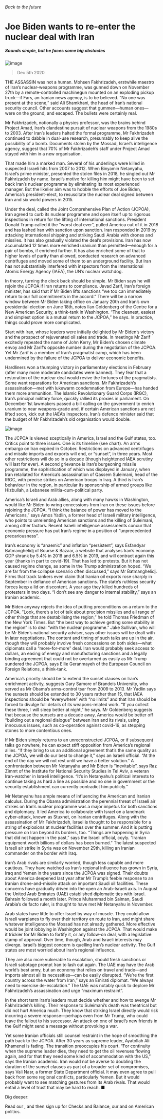 ###### Back to the future
# Joe Biden wants to re-enter the nuclear deal with Iran 
##### Sounds simple, but he faces some big obstacles 
![image](images/20201205_MAD001.jpg) 
> Dec 5th 2020 

THE ASSASSIN was not a human. Mohsen Fakhrizadeh, erstwhile maestro of Iran’s nuclear-weapons programme, was gunned down on November 27th by a remote-controlled machinegun mounted on an exploding pickup truck—if Fars, an Iranian news agency, is to be believed. “No one was present at the scene,” said Ali Shamkhani, the head of Iran’s national security council. Other accounts suggest that gummen—human ones—were on the ground, and escaped. The bullets were certainly real.

Mr Fakhrizadeh, notionally a physics professor, was the brains behind Project Amad, Iran’s clandestine pursuit of nuclear weapons from the 1980s to 2003. After Iran’s leaders halted the formal programme, Mr Fakhrizadeh continued to dabble in dual-use research, presumably to keep alive the possibility of a bomb. Documents stolen by the Mossad, Israel’s intelligence agency, suggest that 70% of Mr Fakhrizadeh’s staff under Project Amad stayed with him in a new organisation.


That made him a marked man. Several of his underlings were killed in suspected Israeli hits from 2007 to 2012. When Binyamin Netanyahu, Israel’s prime minister, presented the stolen files in 2018, he singled out Mr Fakhrizadeh by name. Israel’s motive for killing him might have been to set back Iran’s nuclear programme by eliminating its most experienced manager. But the likelier aim was to hobble the efforts of Joe Biden, America’s president-elect, to resuscitate the nuclear deal signed between Iran and six world powers in 2015.

Under the deal, called the Joint Comprehensive Plan of Action (JCPOA), Iran agreed to curb its nuclear programme and open itself up to rigorous inspections in return for the lifting of international sanctions. President Donald Trump called it the “worst deal ever”, pulled America out of it in 2018 and has lashed Iran with sanction upon sanction. Iran responded in 2019 by attacking international shipping and striking Saudi Arabia with drones and missiles. It has also gradually violated the deal’s provisions. Iran has now accumulated 12 times more enriched uranium than permitted—enough for a pair of bombs, if enriched further. It has also enriched some of that to higher levels of purity than allowed, conducted research on advanced centrifuges and moved some of them to an underground facility. But Iran has not substantially interfered with inspectors from the International Atomic Energy Agency (IAEA), the UN’s nuclear watchdog.

In theory, turning the clock back should be simple. Mr Biden says he will rejoin the JCPOA if Iran returns to compliance. Javad Zarif, Iran’s foreign minister, has said that if Mr Biden lifts sanctions “we too can immediately return to our full commitments in the accord.” There will be a narrow window between Mr Biden taking office on January 20th and Iran’s own presidential election on June 18th, notes Ilan Goldenberg of the Centre for a New American Security, a think-tank in Washington. “The cleanest, easiest and simplest option is a mutual return to the JCPOA,” he says. In practice, things could prove more complicated.

Start with Iran, whose leaders were initially delighted by Mr Biden’s victory and the prospect of rejuvenated oil sales and trade. In meetings Mr Zarif excitedly repeated the name of John Kerry, Mr Biden’s chosen climate envoy and Mr Zarif’s opposite number during the negotiation of the JCPOA. Yet Mr Zarif is a member of Iran’s pragmatist camp, which has been undermined by the failure of the JCPOA to deliver economic benefits.

Hardliners won a thumping victory in parliamentary elections in February (after many more moderate candidates were banned). They fear that a restoration of the nuclear deal would revive the fortunes of the pragmatists. Some want reparations for American sanctions. Mr Fakhrizadeh’s assassination—met with lukewarm condemnation from Europe—has handed them more ammunition. The Islamic Revolutionary Guard Corps (IRGC), Iran’s principal military force, quickly rallied its proxies in parliament. On December 1st lawmakers passed a bill calling on the government to enrich uranium to near weapons-grade and, if certain American sanctions are not lifted soon, kick out the IAEA’s inspectors. Iran’s defence minister said that the budget of Mr Fakhrizadeh’s old organisation would double.
![image](images/20201205_MAC086.png) 


The JCPOA is viewed sceptically in America, Israel and the Gulf states, too. Critics point to three issues. One is its timeline (see chart). An arms embargo on Iran expired in October. Restrictions on advanced centrifuges and missile imports and exports will end, or “sunset”, in three years. Most other restrictions will do so in a decade (though heightened IAEA scrutiny will last for ever). A second grievance is Iran’s burgeoning missile programme, the sophistication of which was displayed in January, when Iran retaliated for America’s assassination of Qassem Suleimani, head of the IRGC, with precise strikes on American troops in Iraq. A third is Iran’s behaviour in the region, in particular its sponsorship of armed groups like Hizbullah, a Lebanese militia-cum-political party.

America’s Israeli and Arab allies, along with many hawks in Washington, would like Mr Biden to wring concessions from Iran on these issues before rejoining the JCPOA. “I think the balance of power has moved to the Americans,” says Amos Yadlin, a former head of Israeli military intelligence, who points to unrelenting American sanctions and the killing of Suleimani, among other factors. Recent Israeli intelligence assessments concur that economic pressure has put Iran’s regime in a position of “unprecedented precariousness”.

Iran’s economy is “anaemic” and inflation “persistent”, says Esfandyar Batmanghelidj of Bourse &amp; Bazaar, a website that analyses Iran’s economy. GDP shrank by 5.4% in 2018 and 6.5% in 2019, and will contract again this year (thanks in part to covid-19). That has led to protests. But it has not caused regime change, as some in the Trump administration hoped. “We are far from the collapse scenario often discussed,” says Mr Batmanghelidj. Firms that track tankers even claim that Iranian oil exports rose sharply in September in defiance of American sanctions. The state’s ruthless security forces keep a lid on discontent. A year ago they killed hundreds of protesters in two days. “I don’t see any danger to internal stability,” says an Iranian academic.

Mr Biden anyway rejects the idea of putting preconditions on a return to the JCPOA. “Look, there’s a lot of talk about precision missiles and all range of other things that are destabilising the region,” he told Thomas Friedman of the New York Times. But “the best way to achieve getting some stability in the region” is to deal “with the nuclear programme.” Jake Sullivan, who will be Mr Biden’s national security adviser, says other issues will be dealt with in later negotiations. The content and timing of such talks are up in the air, though they will probably involve fresh concessions on both sides—what diplomats call a “more-for-more” deal. Iran would probably seek access to dollars, an easing of energy and manufacturing sanctions and a legally binding agreement that could not be overturned as easily as Mr Trump sundered the JCPOA, says Ellie Geranmayeh of the European Council on Foreign Relations, a think-tank.

America’s priority should be to extend the sunset clauses on Iran’s enrichment activity, suggests Gary Samore of Brandeis University, who served as Mr Obama’s arms-control tsar from 2009 to 2013. Mr Yadlin says the sunsets should be extended to 30 years rather than 15, that IAEA inspections should be “everywhere” with “no limits” and that Iran should be forced to divulge full details of its weapons-related work. “If you collect these three, I will sleep better at night,” he says. Mr Goldenberg suggests that because the sunsets are a decade away, America would be better off “building out a regional dialogue” between Iran and its rivals, using innocuous issues, such as co-operation against covid-19, as stepping stones to more contentious ones.

If Mr Biden simply returns to an unreconstructed JCPOA, or if subsequent talks go nowhere, he can expect stiff opposition from America’s regional allies. “If they bring to us an additional agreement that’s the same quality as the JCPOA, we will do our best to change it,” says an Israeli official. “At the end of the day we will not rest until we have a better solution.” A confrontation between Mr Netanyahu and Mr Biden is “inevitable”, says Raz Zimmt of the Institute for National Security Studies in Tel Aviv, a veteran Iran-watcher in Israeli intelligence. “It’s in Netanyahu’s political interests to continue taking as hard a line as possible and no one in government or the security establishment can currently contradict him publicly.”

Mr Netanyahu has ample means of influencing the American and Iranian calculus. During the Obama administration the perennial threat of Israeli air strikes on Iran’s nuclear programme was a major impetus for both sanctions and diplomacy. It led America to collaborate with Israel on a landmark cyber-attack, known as Stuxnet, on Iranian centrifuges. Along with the assassination of Mr Fakhrizadeh, Israel is thought to be responsible for a string of explosions at nuclear facilities over the summer. And it is putting pressure on Iran beyond its borders, too. “Things are happening in Syria that did not happen in the past,” says the Israeli official, coyly. “Iranian equipment worth billions of dollars has been burned.” The latest suspected Israeli air strike in Syria was on November 29th, killing an Iranian commander on the border with Iraq.

Iran’s Arab rivals are similarly worried, though less capable and more cautious. They have watched as Iran’s regional influence has grown in Syria, Iraq and Yemen in the years since the JCPOA was signed. Their doubts about America deepened last year after Mr Trump’s feeble response to an Iranian drone-and-missile attack on important Saudi oil facilities. These concerns have gradually driven into the open an Arab-Israeli axis. In August the United Arab Emirates (UAE) established diplomatic ties with Israel. Bahrain followed a month later. Prince Muhammad bin Salman, Saudi Arabia’s de facto ruler, is thought to have met Mr Netanyahu in November.

Arab states have little to offer Israel by way of muscle. They could allow Israeli warplanes to fly over their territory en route to Iran, and might share whatever intelligence the Mossad has not already gathered. More effective would be joint lobbying in Washington against the JCPOA. That would make it trickier for Mr Biden to fortify it, or any follow-on deal, with a legislative stamp of approval. Over time, though, Arab and Israeli interests may diverge. Israel’s biggest concern is quelling Iran’s nuclear activity. The Gulf states are most worried about Iran’s regional influence.

They are also more vulnerable to escalation, should fresh sanctions or Israeli sabotage prompt Iran to lash out again. The UAE may have the Arab world’s best army, but an economy that relies on travel and trade—and imports almost all its necessities—can be easily disrupted. “We’re the first country across the water from Iran,” says an Emirati diplomat. “We always need to exercise de-escalation.” The UAE was notably quick to deplore Mr Fakhrizadeh’s assassination and urge “maximum restraint”.

In the short term Iran’s leaders must decide whether and how to avenge Mr Fakhrizadeh’s killing. Their response to Suleimani’s death was theatrical but did not hurt America much. They know that striking Israel directly would risk incurring a severe response—perhaps even from Mr Trump, who could leave the fallout to his successor. An attack on one of Israel’s new friends in the Gulf might send a message without provoking a war.

Yet some Iranian officials still counsel restraint in the hope of smoothing the path back to the JCPOA. After 30 years as supreme leader, Ayatollah Ali Khamenei is fading. The transition preoccupies his court. “For continuity when the supreme leader dies, they need to get the oil revenues flowing again, and for that they need some kind of accommodation with the US,” says the Iranian academic. Iran would not be averse to doubling the duration of the sunset clauses as part of a broader set of compromises, says Vali Nasr, a former State Department official. It may even agree to pull back from some regional conflicts, particularly Yemen. But it would probably want to see matching gestures from its Arab rivals. That would entail a level of trust that may be hard to reach. ■

Dig deeper:
Read our , and then sign up for Checks and Balance, our  and  on American politics.
